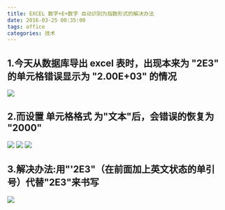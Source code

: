 ```yaml
---
title: EXCEL 数字+E+数字 自动识别为指数形式的解决办法
date: 2016-03-25 00:35:00
tags: office
categories: 技术
---
```

  
## 1.今天从数据库导出 excel 表时，出现本来为 "2E3" 的单元格错误显示为 "2.00E+03" 的情况
![](http://images2015.cnblogs.com/blog/896608/201603/896608-20160325003428761-145315895.png)

## 2.而设置 单元格格式 为"文本"后，会错误的恢复为 "2000"
![](http://images2015.cnblogs.com/blog/896608/201603/896608-20160325003429479-1451363348.png)
![](http://images2015.cnblogs.com/blog/896608/201603/896608-20160325003430339-578504393.png)
![](http://images2015.cnblogs.com/blog/896608/201603/896608-20160325003430573-31068531.png)

## 3.解决办法:用"'2E3"（在前面加上英文状态的单引号）代替"2E3"来书写
![](http://images2015.cnblogs.com/blog/896608/201603/896608-20160325003431370-1358411448.png)
 